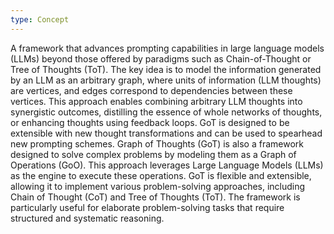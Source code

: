 ```yaml
---
type: Concept
---
```


A framework that advances prompting capabilities in large language models (LLMs) beyond those offered by paradigms such as Chain-of-Thought or Tree of Thoughts (ToT). The key idea is to model the information generated by an LLM as an arbitrary graph, where units of information (LLM thoughts) are vertices, and edges correspond to dependencies between these vertices. This approach enables combining arbitrary LLM thoughts into synergistic outcomes, distilling the essence of whole networks of thoughts, or enhancing thoughts using feedback loops. GoT is designed to be extensible with new thought transformations and can be used to spearhead new prompting schemes. Graph of Thoughts (GoT) is also a framework designed to solve complex problems by modeling them as a Graph of Operations (GoO). This approach leverages Large Language Models (LLMs) as the engine to execute these operations. GoT is flexible and extensible, allowing it to implement various problem-solving approaches, including Chain of Thought (CoT) and Tree of Thoughts (ToT). The framework is particularly useful for elaborate problem-solving tasks that require structured and systematic reasoning.
